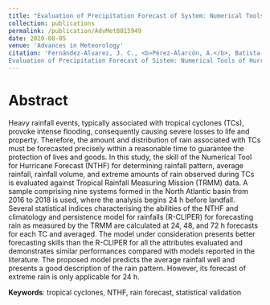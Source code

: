 ```yaml
---
title: "Evaluation of Precipitation Forecast of System: Numerical Tools for Hurricane Forecast"
collection: publications
permalink: /publication/AdvMet8815949
date: 2020-08-05
venue: 'Advances in Meteorology'
citation: 'Fernández-Alvarez, J. C., <b>Pérez-Alarcón, A.</b>, Batista-Leyva, A. J., Díaz-Rodríguez, O. (2020).
Evaluation of Precipitation Forecast of Sistem: Numerical Tools of Hurricane Forecast. <i>Advances in Meteorology</i>, doi:10.1155/2020/8815949'
---
```


# 

# Abstract

Heavy rainfall events, typically associated with tropical cyclones (TCs), provoke intense flooding, consequently causing severe
losses to life and property. Therefore, the amount and distribution of rain associated with TCs must be forecasted precisely within
a reasonable time to guarantee the protection of lives and goods. In this study, the skill of the Numerical Tool for Hurricane
Forecast (NTHF) for determining rainfall pattern, average rainfall, rainfall volume, and extreme amounts of rain observed during
TCs is evaluated against Tropical Rainfall Measuring Mission (TRMM) data. A sample comprising nine systems formed in the
North Atlantic basin from 2016 to 2018 is used, where the analysis begins 24 h before landfall. Several statistical indices
characterising the abilities of the NTHF and climatology and persistence model for rainfalls (R-CLIPER) for forecasting rain as
measured by the TRMM are calculated at 24, 48, and 72 h forecasts for each TC and averaged. The model under consideration
presents better forecasting skills than the R-CLIPER for all the attributes evaluated and demonstrates similar performances
compared with models reported in the literature. The proposed model predicts the average rainfall well and presents a good
description of the rain pattern. However, its forecast of extreme rain is only applicable for 24 h.


<b>Keywords</b>: tropical cyclones, NTHF, rain forecast, statistical validation


